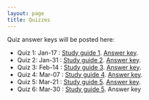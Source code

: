 ```yaml
---
layout: page
title: Quizzes
---
```


Quiz answer keys will be posted here:

* Quiz 1: Jan-17 : [Study guide 1](/study_guides/Biol_415_Quiz1_study_outline.pdf). [Answer key](/study_guides/quiz_1_key.pdf).
* Quiz 2: Jan-31 : [Study guide 2](/study_guides/Biol415_Quiz2_study_outline.pdf). [Answer key](/study_guides/quiz_2_key.pdf).
* Quiz 3: Feb-14 : [Study guide 3](/study_guides/Biol415_Quiz3_study_outline.pdf). [Answer key](/study_guides/quiz_3_key.pdf).
* Quiz 4: Mar-07 : [Study guide 4](/study_guides/Biol415_Quiz4_study_outline.pdf). [Answer key](/study_guides/quiz_4_key.pdf).
* Quiz 5: Mar-21 : [Study guide 5](/study_guides/Biol415_Quiz5_study_outline.pdf). [Answer key](/study_guides/quiz_5_key.pdf).
* Quiz 6: Mar-30 : [Study guide 5](/study_guides/Biol415_Quiz6_study_outline.pdf). Answer key
